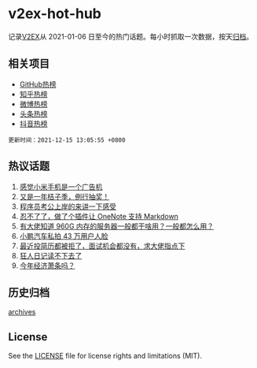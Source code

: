 # v2ex-hot-hub

 记录[V2EX](https://www.v2ex.com/)从 2021-01-06 日至今的热门话题。每小时抓取一次数据，按天[归档](archives)。
 
 ## 相关项目

- [GitHub热榜](https://github.com/snaildev/github-hot-hub)
- [知乎热榜](https://github.com/snaildev/zhihu-hot-hub)
- [微博热榜](https://github.com/snaildev/weibo-hot-hub)
- [头条热榜](https://github.com/snaildev/toutiao-hot-hub)
- [抖音热榜](https://github.com/snaildev/douyin-hot-hub)


 `更新时间：2021-12-15 13:05:55 +0800`

## 热议话题

1. [感觉小米手机是一个广告机](https://www.v2ex.com/t/822136)
1. [又是一年桔子季，例行抽奖！](https://www.v2ex.com/t/822298)
1. [程序员考公上岸的来讲一下感受](https://www.v2ex.com/t/822220)
1. [忍不了了，做了个插件让 OneNote 支持 Markdown](https://www.v2ex.com/t/822262)
1. [有大佬知道 960G 内存的服务器一般都干啥用？一般都怎么用？](https://www.v2ex.com/t/822225)
1. [小鹏汽车私拍 43 万用户人脸](https://www.v2ex.com/t/822279)
1. [最近投简历都被拒了，面试机会都没有，求大佬指点下](https://www.v2ex.com/t/822127)
1. [狂人日记读不下去了](https://www.v2ex.com/t/822259)
1. [今年经济萧条吗？](https://www.v2ex.com/t/822322)

## 历史归档

[archives](archives)

## License

See the [LICENSE](LICENSE) file for license rights and limitations (MIT).
